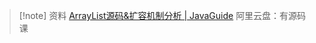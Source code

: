 > [!note] 资料
> [ArrayList源码&扩容机制分析 | JavaGuide](https://javaguide.cn/java/collection/arraylist-source-code.html#%E5%BF%85%E7%9C%8B%E4%B8%93%E6%A0%8F)
> 阿里云盘：有源码课
